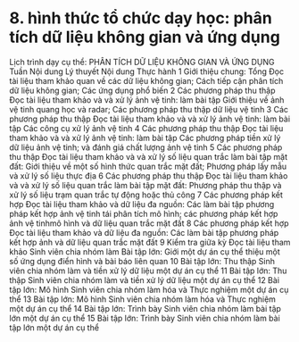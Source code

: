 # 8. hình thức tổ chức dạy học: phân tích dữ liệu không gian và ứng dụng
Lịch trình dạy cụ thể: PHÂN TÍCH DỮ LIỆU KHÔNG GIAN VÀ ỨNG DỤNG Tuần Nội dung Lý thuyết Nội dung Thực hành 1 Giới thiệu chung: Tổng Đọc tài liệu tham khảo quan về các dữ liệu không gian; Cách tiếp cận phân tích dữ liệu không gian; Các ứng dụng phổ biến 2 Các phương pháp thu thập Đọc tài liệu tham khảo và và xử lý ảnh vệ tinh: làm bài tập Giới thiệu về ảnh vệ tinh quang học và radar; Các phương pháp thu thập dữ liệu vệ tinh 3 Các phương pháp thu thập Đọc tài liệu tham khảo và và xử lý ảnh vệ tinh: làm bài tập Các công cụ xử lý ảnh vệ tinh 4 Các phương pháp thu thập Đọc tài liệu tham khảo và và xử lý ảnh vệ tinh: làm bài tập Các phương pháp tiền xử lý dữ liệu ảnh vệ tinh; và đánh giá chất lượng ảnh vệ tinh 5 Các phương pháp thu thập Đọc tài liệu tham khảo và và xử lý số liệu quan trắc làm bài tập mặt đất: Giới thiệu về một số hình thức quan trắc mặt đất; Phương pháp lấy mẫu và xử lý số liệu thực địa 6 Các phương pháp thu thập Đọc tài liệu tham khảo và và xử lý số liệu quan trắc làm bài tập mặt đất: Phương pháp thu thập và xử lý số liệu trạm quan trắc tự động hoặc thủ công 7 Các phương pháp kết hợp Đọc tài liệu tham khảo và dữ liệu đa nguồn: Các làm bài tập phương pháp kết hợp ảnh vệ tinh tái phân tích mô hình; các phương pháp kết hợp ảnh vệ tinhmô hình và dữ liệu quan trắc mặt đất 8 Các phương pháp kết hợp Đọc tài liệu tham khảo và dữ liệu đa nguồn: Các làm bài tập phương pháp kết hợp ảnh và dữ liệu quan trắc mặt đất 9 Kiểm tra giữa kỳ Đọc tài liệu tham khảo Sinh viên chia nhóm làm Bài tập lớn: Giới một dự án cụ thể thiệu một số ứng dụng điển hình và bài báo liên quan 10 Bài tập lớn: Thu thập Sinh viên chia nhóm làm và tiền xử lý dữ liệu một dự án cụ thể 11 Bài tập lớn: Thu thập Sinh viên chia nhóm làm và tiền xử lý dữ liệu một dự án cụ thể 12 Bài tập lớn: Mô hình Sinh viên chia nhóm làm hóa và Thực nghiệm một dự án cụ thể 13 Bài tập lớn: Mô hình Sinh viên chia nhóm làm hóa và Thực nghiệm một dự án cụ thể 14 Bài tập lớn: Trình bày Sinh viên chia nhóm làm bài tập lớn một dự án cụ thể 15 Bài tập lớn: Trình bày Sinh viên chia nhóm làm bài tập lớn một dự án cụ thể
